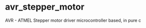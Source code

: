avr_stepper_motor
=================

AVR - ATMEL Stepper motor driver microcontroller based,  in pure c
